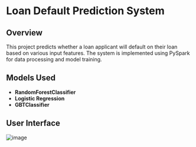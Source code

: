 # Loan Default Prediction System

## Overview

This project predicts whether a loan applicant will default on their loan based on various input features. The system is implemented using PySpark for data processing and model training.

## Models Used

- **RandomForestClassifier**
- **Logistic Regression**
- **GBTClassifier**

## User Interface


![image](https://github.com/user-attachments/assets/0b8f8bc9-3c40-4ad2-8e50-f1be26398b20)

